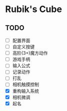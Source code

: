 # Rubik's Cube

## TODO

- [ ] 配置界面
- [ ] 自定义按键
- [ ] 高阶(3+)魔方动作
- [ ] 游戏手柄
- [ ] 输入公式
- [ ] 记录动作
- [ ] 打乱
- [ ] 相机触摸控制
- [x] 重构输入系统
- [x] 相机微调
- [x] 起名
